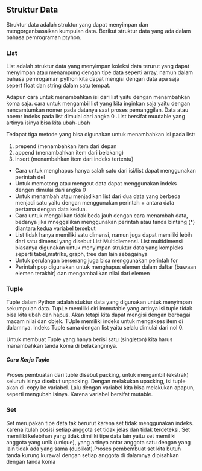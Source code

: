 ## Struktur Data 

Struktur data adalah struktur yang dapat menyimpan dan mengorganisasaikan kumpulan data. 
Berikut struktur data yang ada dalam bahasa pemrograman ptyhon.

### LIst

List adalah struktur data yang menyimpan koleksi data terurut yang dapat menyimpan atau menampung dengan tipe data seperti array, namun dalam bahasa pemrogaman python kita dapat mengisi dengan data apa saja sepert float dan string dalam satu tempat.

Adapun cara untuk menambahkan isi dari list yaitu dengan menambahkan koma saja.
cara untuk mengambil list yang kita inginkan saja yaitu dengan nencamtumkan nomer pada datanya saat proses pemanggilan. Data atau noemr indeks pada list dimulai dari angka 0 .LIst bersifat muutable yang artinya isinya bisa kita ubah-ubah
 
Tedapat tiga metode yang bisa digunakan untuk menambahkan isi pada list:
 1. prepend (menambahkan item dari depan
 2. append (menambahkan item dari belakang)
 3. insert (menambahkan item dari indeks tertentu)

 - Cara untuk menghapus hanya salah satu dari isi/list dapat menggunakan perintah del
 - Untuk memotong atau mengcut data dapat menggunakan indeks dengen dimulai dari angka 0
 - Untuk menambah atau menjadikan list dari dua data yang berbeda menjadi satu yaitu dengan menggunakan perintah + antara data pertama dengan data kedua.
 - Cara untuk mengalikan tidak beda jauh dengan cara menambah data, bedanya jika mneggalikan menggunakan perintah atau tanda bintang (*) diantara kedua variabel tersebut
 - List tidak hanya memiliki satu dimensi, namun juga dapat memiliki lebih dari satu dimensi yang disebut List Multidiemensi. List multidimensi biasanya digunakan untuk menyimpan struktur data yang kompleks seperti tabel,matriks, graph, tree dan lain sebagainya
 - Untuk perulangan berserang juga bisa menggunakan perintah for
 - Perintah pop digunakan untuk menghapus elemen dalam daftar (bawaan elemen terakhir) dan mengambalikan nilai dari elemen  

### Tuple

Tuple dalam Python adalah stuktur data yang digunakan untuk menyimpan sekumpulan data. 
TupLe memiliki ciri immutable yang artinya isi tuple tidak bisa kita ubah dan hapus. Akan tetapi kita dapat mengisi dengan berbagai macam nilai dan objek. TUple memiliki indeks untuk mengakses item di dalamnya. Indeks Tuple sama dengan list yaitu selalu dimulai dari nol 0.

Untuk membuat Tuple yang hanya berisi satu (singleton) kita harus manambahkan tanda koma di belakangnnya.
##### Cara Kerja Tuple
Proses pembuatan dari tuble disebut packing, untuk mengambil (ekstrak) seluruh isinya disebut unpacking.
Dengan melakukan upacking, isi tuple akan di-copy ke variabel. Lalu dengan variabel kita bisa melakukan apapun, seperti mengubah isinya. Karena variabel bersifat mutable.

### Set
Set merupakan tipe data tak berurut karena set tidak menggunakan indeks. karena itulah posisi setiap anggota set tidak jelas dan tidak terdeteksi. 
Set memiliki kelebihan yang tidak dimiliki tipe data lain yaitu set memiliki anggota yang unik (unique), yang artinya antar anggota satu dengan yang lain tidak ada yang sama (duplikat).Proses pembembuat set kita butuh tanda kurung kurawal dengan setiap anggota di dalamnya dipisahkan dengan tanda koma



 